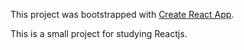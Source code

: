 This project was bootstrapped with [Create React App](https://github.com/facebookincubator/create-react-app).

This is a small project for studying Reactjs.
